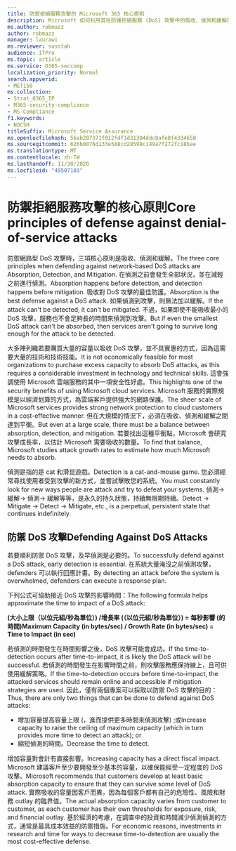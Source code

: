 ```yaml
---
title: 防禦拒絕服務攻擊的 Microsoft 365 核心原則
description: Microsoft 如何利用其在防護拒絕服務 (DoS) 攻擊中的吸收、偵測和緩解的核心原則。
ms.author: robmazz
author: robmazz
manager: laurawi
ms.reviewer: sosstah
audience: ITPro
ms.topic: article
ms.service: O365-seccomp
localization_priority: Normal
search.appverid:
- MET150
ms.collection:
- Strat_O365_IP
- M365-security-compliance
- MS-Compliance
f1.keywords:
- NOCSH
titleSuffix: Microsoft Service Assurance
ms.openlocfilehash: 56ab287371f012fdf1d31304ddc8afe8f4334658
ms.sourcegitcommit: 626b0076d133e588cd28598c149a7f272fc18bae
ms.translationtype: MT
ms.contentlocale: zh-TW
ms.lasthandoff: 11/30/2020
ms.locfileid: "49507103"
---
```

# <a name="core-principles-of-defense-against-denial-of-service-attacks"></a><span data-ttu-id="63a70-103">防禦拒絕服務攻擊的核心原則</span><span class="sxs-lookup"><span data-stu-id="63a70-103">Core principles of defense against denial-of-service attacks</span></span>

<span data-ttu-id="63a70-104">防禦網路型 DoS 攻擊時，三項核心原則是吸收、偵測和緩解。</span><span class="sxs-lookup"><span data-stu-id="63a70-104">The three core principles when defending against network-based DoS attacks are Absorption, Detection, and Mitigation.</span></span> <span data-ttu-id="63a70-105">在偵測之前會發生全部狀況，並在減輕之前進行偵測。</span><span class="sxs-lookup"><span data-stu-id="63a70-105">Absorption happens before detection, and detection happens before mitigation.</span></span> <span data-ttu-id="63a70-106">吸收對 DoS 攻擊的最佳防護。</span><span class="sxs-lookup"><span data-stu-id="63a70-106">Absorption is the best defense against a DoS attack.</span></span> <span data-ttu-id="63a70-107">如果偵測到攻擊，則無法加以緩解。</span><span class="sxs-lookup"><span data-stu-id="63a70-107">If the attack can't be detected, it can't be mitigated.</span></span> <span data-ttu-id="63a70-108">不過，如果即使不能吸收最小的 DoS 攻擊，服務也不會足夠長的時間來偵測到攻擊。</span><span class="sxs-lookup"><span data-stu-id="63a70-108">But if even the smallest DoS attack can't be absorbed, then services aren't going to survive long enough for the attack to be detected.</span></span>

<span data-ttu-id="63a70-109">大多陣列織若要購買大量的容量以吸收 DoS 攻擊，並不具實惠的方式，因為這需要大量的技術和技術技能。</span><span class="sxs-lookup"><span data-stu-id="63a70-109">It is not economically feasible for most organizations to purchase excess capacity to absorb DoS attacks, as this requires a considerable investment in technology and technical skills.</span></span> <span data-ttu-id="63a70-110">這會強調使用 Microsoft 雲端服務的其中一項安全性好處。</span><span class="sxs-lookup"><span data-stu-id="63a70-110">This highlights one of the security benefits of using Microsoft cloud services.</span></span> <span data-ttu-id="63a70-111">Microsoft 服務的實際規模是以經濟划算的方式，為雲端客戶提供強大的網路保護。</span><span class="sxs-lookup"><span data-stu-id="63a70-111">The sheer scale of Microsoft services provides strong network protection to cloud customers in a cost-effective manner.</span></span> <span data-ttu-id="63a70-112">但在大規模的情況下，必須在吸收、偵測和緩解之間達到平衡。</span><span class="sxs-lookup"><span data-stu-id="63a70-112">But even at a large scale, there must be a balance between absorption, detection, and mitigation.</span></span> <span data-ttu-id="63a70-113">若要找出這種平衡點，Microsoft 會研究攻擊成長率，以估計 Microsoft 需要吸收的數量。</span><span class="sxs-lookup"><span data-stu-id="63a70-113">To find that balance, Microsoft studies attack growth rates to estimate how much Microsoft needs to absorb.</span></span>

<span data-ttu-id="63a70-114">偵測是指的是 cat 和滑鼠遊戲。</span><span class="sxs-lookup"><span data-stu-id="63a70-114">Detection is a cat-and-mouse game.</span></span> <span data-ttu-id="63a70-115">您必須經常尋找使用者受到攻擊的新方式，並嘗試擊敗您的系統。</span><span class="sxs-lookup"><span data-stu-id="63a70-115">You must constantly look for new ways people are attack and try to defeat your systems.</span></span> <span data-ttu-id="63a70-116">偵測-> 緩解-> 偵測-> 緩解等等，是永久的持久狀態，持續無限期持續。</span><span class="sxs-lookup"><span data-stu-id="63a70-116">Detect -> Mitigate -> Detect -> Mitigate, etc., is a perpetual, persistent state that continues indefinitely.</span></span>

## <a name="defending-against-dos-attacks"></a><span data-ttu-id="63a70-117">防禦 DoS 攻擊</span><span class="sxs-lookup"><span data-stu-id="63a70-117">Defending Against DoS Attacks</span></span>

<span data-ttu-id="63a70-118">若要順利防禦 DoS 攻擊，及早偵測是必要的。</span><span class="sxs-lookup"><span data-stu-id="63a70-118">To successfully defend against a DoS attack, early detection is essential.</span></span> <span data-ttu-id="63a70-119">在系統大量淹沒之前偵測攻擊，defenders 可以執行回應計畫。</span><span class="sxs-lookup"><span data-stu-id="63a70-119">By detecting an attack before the system is overwhelmed, defenders can execute a response plan.</span></span>

<span data-ttu-id="63a70-120">下列公式可協助接近 DoS 攻擊的影響時間：</span><span class="sxs-lookup"><span data-stu-id="63a70-120">The following formula helps approximate the time to impact of a DoS attack:</span></span>

   <span data-ttu-id="63a70-121">**(大小上限（以位元組/秒為單位）) /增長率 (（以位元組/秒為單位）) = 每秒影響 (的時間)**</span><span class="sxs-lookup"><span data-stu-id="63a70-121">**Maximum Capacity (in bytes/sec) / Growth Rate (in bytes/sec) = Time to Impact (in sec)**</span></span>

<span data-ttu-id="63a70-122">若偵測的時間發生在時間影響之後，DoS 攻擊可能會成功。</span><span class="sxs-lookup"><span data-stu-id="63a70-122">If the time-to-detection occurs after time-to-impact, it is likely the DoS attack will be successful.</span></span> <span data-ttu-id="63a70-123">若偵測的時間發生在影響時間之前，則攻擊服務應保持線上，且可供使用緩解策略。</span><span class="sxs-lookup"><span data-stu-id="63a70-123">If the time-to-detection occurs before time-to-impact, the attacked services should remain online and accessible if mitigation strategies are used.</span></span> <span data-ttu-id="63a70-124">因此，僅有兩個專案可以採取以防禦 DoS 攻擊的目的：</span><span class="sxs-lookup"><span data-stu-id="63a70-124">Thus, there are only two things that can be done to defend against DoS attacks:</span></span>

- <span data-ttu-id="63a70-125">增加容量提高容量上限 (，進而提供更多時間來偵測攻擊) ;或</span><span class="sxs-lookup"><span data-stu-id="63a70-125">Increase capacity to raise the ceiling of maximum capacity (which in turn provides more time to detect an attack); or</span></span>
- <span data-ttu-id="63a70-126">縮短偵測的時間。</span><span class="sxs-lookup"><span data-stu-id="63a70-126">Decrease the time to detect.</span></span>

<span data-ttu-id="63a70-127">增加容量對會計有直接影響。</span><span class="sxs-lookup"><span data-stu-id="63a70-127">Increasing capacity has a direct fiscal impact.</span></span> <span data-ttu-id="63a70-128">Microsoft 建議客戶至少要開發至少基本的容量，以確保能經受一定程度的 DoS 攻擊。</span><span class="sxs-lookup"><span data-stu-id="63a70-128">Microsoft recommends that customers develop at least basic absorption capacity to ensure that they can survive some level of DoS attack.</span></span> <span data-ttu-id="63a70-129">實際吸收的容量因客戶而異，因為每個客戶都有自己的危險性、風險和財務 outlay 的臨界值。</span><span class="sxs-lookup"><span data-stu-id="63a70-129">The actual absorption capacity varies from customer to customer, as each customer has their own thresholds for exposure, risk, and financial outlay.</span></span> <span data-ttu-id="63a70-130">基於經濟的考慮，在調查中的投資和時間減少偵測偵測的方式，通常是最具成本效益的防禦措施。</span><span class="sxs-lookup"><span data-stu-id="63a70-130">For economic reasons, investments in research and time for ways to decrease time-to-detection are usually the most cost-effective defense.</span></span>
